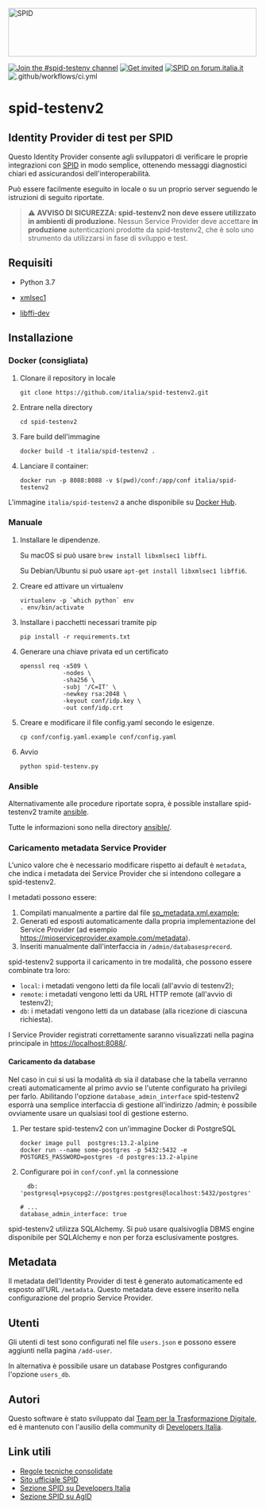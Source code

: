 <!-- markdownlint-disable first-line-h1 -->
<img
    src="https://github.com/italia/spid-graphics/blob/master/spid-logos/spid-logo-b-lb.png"
    alt="SPID"
    data-canonical-src="https://github.com/italia/spid-graphics/blob/master/spid-logos/spid-logo-b-lb.png"
    width="500" height="98"
/>

[![Join the #spid-testenv channel](https://img.shields.io/badge/Slack%20channel-%23spid--testenv-blue.svg?logo=slack)](https://developersitalia.slack.com/messages/C7FPEULVC)
[![Get invited](https://slack.developers.italia.it/badge.svg)](https://slack.developers.italia.it/)
[![SPID on forum.italia.it](https://img.shields.io/badge/Forum-SPID-blue.svg)](https://forum.italia.it/c/spid)
![.github/workflows/ci.yml](https://github.com/italia/spid-testenv2/workflows/.github/workflows/ci.yml/badge.svg)

# spid-testenv2

## Identity Provider di test per SPID

Questo Identity Provider consente agli sviluppatori di verificare le proprie
integrazioni con [SPID](https://www.spid.gov.it) in modo semplice, ottenendo
messaggi diagnostici chiari ed assicurandosi dell'interoperabilità.

Può essere facilmente eseguito in locale o su un proprio server seguendo le
istruzioni di seguito riportate.

> ⚠️ **AVVISO DI SICUREZZA: spid-testenv2 non deve essere utilizzato in
> ambienti di produzione.** Nessun Service Provider deve accettare **in
> produzione** autenticazioni prodotte da spid-testenv2, che è solo uno
> strumento da utilizzarsi in fase di sviluppo e test.

## Requisiti

* Python 3.7

* [xmlsec1](http://www.aleksey.com/xmlsec/)

* [libffi-dev](http://sourceware.org/libffi/)

## Installazione

### Docker (consigliata)

1. Clonare il repository in locale

   ```shell
   git clone https://github.com/italia/spid-testenv2.git
   ```

1. Entrare nella directory

   ```shell
   cd spid-testenv2
   ```

1. Fare build dell'immagine

   ```shell
   docker build -t italia/spid-testenv2 .
   ```

1. Lanciare il container:

   ```shell
   docker run -p 8088:8088 -v $(pwd)/conf:/app/conf italia/spid-testenv2
   ```

L'immagine `italia/spid-testenv2` a anche disponibile su [Docker Hub](https://hub.docker.com/).


### Manuale

1. Installare le dipendenze.

   Su macOS si può usare `brew install libxmlsec1 libffi`.

   Su Debian/Ubuntu si può usare `apt-get install libxmlsec1 libffi6`.

1. Creare ed attivare un virtualenv

   ```shell
   virtualenv -p `which python` env
   . env/bin/activate
   ```

1. Installare i pacchetti necessari tramite pip

   ```shell
   pip install -r requirements.txt
   ```

1. Generare una chiave privata ed un certificato

   ```shell
   openssl req -x509 \
               -nodes \
               -sha256 \
               -subj '/C=IT' \
               -newkey rsa:2048 \
               -keyout conf/idp.key \
               -out conf/idp.crt
   ```

1. Creare e modificare il file config.yaml secondo le esigenze.

   ```shell
   cp conf/config.yaml.example conf/config.yaml
   ```

1. Avvio

   ```shell
   python spid-testenv.py
   ```

### Ansible

Alternativamente alle procedure riportate sopra, è
possible installare spid-testenv2 tramite [ansible](https://www.ansible.com/).

Tutte le informazioni sono nella directory [ansible/](ansible/).

### Caricamento metadata Service Provider

L'unico valore che è necessario modificare rispetto ai default è `metadata`,
che indica i metadata dei Service Provider che si intendono collegare a
spid-testenv2.

I metadati possono essere:

1. Compilati manualmente a partire dal file [sp_metadata.xml.example](conf/sp_metadata.xml.example);
2. Generati ed esposti automaticamente dalla propria implementazione
   del Service Provider (ad esempio https://mioserviceprovider.example.com/metadata).
3. Inseriti manualmente dall'interfaccia in `/admin/databasesprecord`.

spid-testenv2 supporta il caricamento in tre modalità, che possono essere combinate
tra loro:

* `local`: i metadati vengono letti da file locali (all'avvio di testenv2);
* `remote`: i metadati vengono letti da URL HTTP remote (all'avvio di testenv2);
* `db`: i metadati vengono letti da un database (alla ricezione di
  ciascuna richiesta).


I Service Provider registrati correttamente saranno visualizzati
nella pagina principale in <https://localhost:8088/>.


#### Caricamento da database

Nel caso in cui si usi la modalità `db` sia il database che la tabella verranno creati automaticamente al primo avvio
se l'utente configurato ha privilegi per farlo. Abilitando l'opzione
`database_admin_interface` spid-testenv2 esporrà una semplice interfaccia di
gestione all'indirizzo /admin; è possibile ovviamente usare un qualsiasi tool
di gestione esterno.

1. Per testare spid-testenv2 con un'immagine Docker di PostgreSQL
    ````
    docker image pull  postgres:13.2-alpine
    docker run --name some-postgres -p 5432:5432 -e POSTGRES_PASSWORD=postgres -d postgres:13.2-alpine
    ````

1. Configurare poi in `conf/conf.yml` la connessione
    ````
      db: 'postgresql+psycopg2://postgres:postgres@localhost:5432/postgres'

    # ...
    database_admin_interface: true
    ````

spid-testenv2 utilizza SQLAlchemy. Si può usare qualsivoglia DBMS engine disponibile per SQLAlchemy
e non per forza esclusivamente postgres.


## Metadata

Il metadata dell'Identity Provider di test è generato automaticamente ed
esposto all'URL `/metadata`. Questo metadata deve essere inserito nella
configurazione del proprio Service Provider.

## Utenti

Gli utenti di test sono configurati nel file `users.json` e possono essere
aggiunti nella pagina `/add-user`.

In alternativa è possibile usare un database Postgres configurando l'opzione `users_db`.

## Autori

Questo software è stato sviluppato dal [Team per la Trasformazione
Digitale](https://teamdigitale.governo.it/), ed è mantenuto con l'ausilio
della community di [Developers Italia](https://developers.italia.it/).

## Link utili

* [Regole tecniche consolidate](https://docs.italia.it/italia/spid/spid-regole-tecniche/)
* [Sito ufficiale SPID](https://www.spid.gov.it/)
* [Sezione SPID su Developers Italia](https://developers.italia.it/it/spid/)
* [Sezione SPID su AgID](https://www.agid.gov.it/it/piattaforme/spid)
